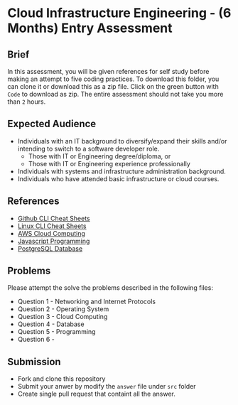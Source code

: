 # Cloud Infrastructure Engineering - (6 Months) Entry Assessment

## Brief

In this assessment, you will be given references for self study before making an attempt to five coding practices. To download this folder, you can clone it or download this as a zip file. Click on the green button with `Code` to download as zip. The entire assessment should not take you more than `2` hours.

## Expected Audience

- Individuals with an IT background to diversify/expand their skills and/or intending to switch to a software developer role.
    - Those with IT or Engineering degree/diploma, or
    - Those with IT or Engineering experience professionally
- Individuals with systems and infrastructure administration background.
- Individuals who have attended basic infrastructure or cloud courses.

## References

- [Github CLI Cheat Sheets](https://education.github.com/git-cheat-sheet-education.pdf)
- [Linux CLI Cheat Sheets](https://cheatography.com/davechild/cheat-sheets/linux-command-line/)
- [AWS Cloud Computing](https://aws.amazon.com/what-is-cloud-computing/?nc1=f_cc)
- [Javascript Programming](https://www.tutorialspoint.com/javascript/index.htm)
- [PostgreSQL Database](https://www.tutorialspoint.com/postgresql/index.htm)

## Problems

Please attempt the solve the problems described in the following files:

- Question 1 - Networking and Internet Protocols
- Question 2 - Operating System
- Question 3 - Cloud Computing
- Question 4 - Database
- Question 5 - Programming
- Question 6 - 


## Submission

- Fork and clone this repository
- Submit your anwer by modify the `answer` file under `src` folder
- Create single pull request that containt all the answer.
